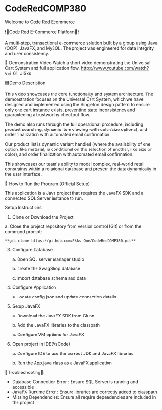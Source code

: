 # CodeRedCOMP380
Welcome to Code Red Ecommerce

❗🔴Code Red E-Commerce Platform🔴❗

A multi-step, transactional e-commerce solution built by a group using Java (OOP), JavaFX, and MySQL. The project was engineered for data integrity and user consistency.

🎥 Demonstration Video
Watch a short video demonstrating the Universal Cart System and full application flow.
https://www.youtube.com/watch?v=i_61l_JlSxs


🟦Demo Description

This video showcases the core functionality and system architecture. The demonstration focuses on the Universal Cart System, which we have designed and implemented using the Singleton design pattern to ensure only one cart instance exists, preventing state inconsistency and guaranteeing a trustworthy checkout flow.

The demo also runs through the full operational procedure, including product searching, dynamic item viewing (with color/size options), and order finalization with automated email confirmation.

Our product list is dynamic variant handled (where the availability of one option, like material, is conditional on the selection of another, like size or color), and order finalization with automated email confirmation.

This showcases our team's ability to model complex, real-world retail constraints within a relational database and presetn the data dynamically in the user interface. 

🚀 How to Run the Program (Official Setup)

This application is a Java project that requires the JavaFX SDK and a connected SQL Server instance to run.

Setup Instructions

1. Clone or Download the Project
   
  a. Clone the project repository from version control (Git) or from the command prompt:

    **git clone https://github.com/Ekks-One/CodeRedCOMP380.git**

3. Configure Database
   
      a. Open SQL server manager studio
    
      b. create the SwagShop database
      
      c. import database schema and data

4. Configure Application
   
      a. Locate config.json and update connection details

5. Setup JavaFX
   
      a. Download the JavaFX SDK from Gluon
    
      b. Add the JavaFX libraries to the classpath
      
      c. Configure VM options for JavaFX

6. Open project in IDE(VsCode)
        
      a. Configure IDE to use the correct JDK and JavaFX libraries
      
      b. Run the App.java class as a JavaFX application
   

🔧Troubleshooting🔧:

- Database Connection Error : Ensure SQL Server is running and accessible
- JavaFX Runtime Error : Ensure libraries are correctly added to classpath
- Missing Dependencies: Ensure all require dependencies are included in the project
